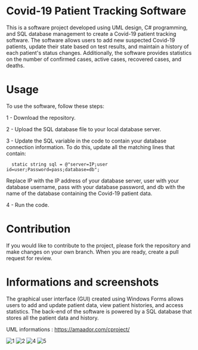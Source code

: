 # Covid-19 Patient Tracking Software

This is a software project developed using UML design, C# programming, and SQL database management to create a Covid-19 patient tracking software. The software allows users to add new suspected Covid-19 patients, update their state based on test results, and maintain a history of each patient's status changes. Additionally, the software provides statistics on the number of confirmed cases, active cases, recovered cases, and deaths.

# Usage

To use the software, follow these steps:

1 - Download the repository.

2 - Upload the SQL database file to your local database server.

3 - Update the SQL variable in the code to contain your database connection information. To do this, update all the matching lines that contain:

      static string sql = @"server=IP;user id=user;Password=pass;database=db";
      

Replace IP with the IP address of your database server, user with your database username, pass with your database password, and db with the name of the database  containing the Covid-19 patient data.

4 - Run the code. 

# Contribution

If you would like to contribute to the project, please fork the repository and make changes on your own branch. When you are ready, create a pull request for review.

# Informations and screenshots 

The graphical user interface (GUI) created using Windows Forms allows users to add and update patient data, view patient histories, and access statistics. The back-end of the software is powered by a SQL database that stores all the patient data and history.

UML informations : https://amaador.com/cproject/

![1](https://user-images.githubusercontent.com/71513920/233866320-383a1517-bcaf-4c6e-8d55-3d41dcadc10d.PNG)
![2](https://user-images.githubusercontent.com/71513920/233866353-b40c5a80-b0e1-400d-b123-99a195aa5ca5.PNG)
![4](https://user-images.githubusercontent.com/71513920/233866371-f3ba70d3-33aa-43ba-ad40-fd35bc105cc0.PNG)
![5](https://user-images.githubusercontent.com/71513920/233866378-569d2d6f-8930-4fc6-87aa-09c5869541bf.PNG)


